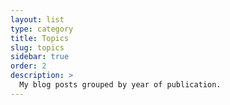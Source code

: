 ```yaml
---
layout: list
type: category
title: Topics
slug: topics
sidebar: true
order: 2
description: >
  My blog posts grouped by year of publication.
---
```

